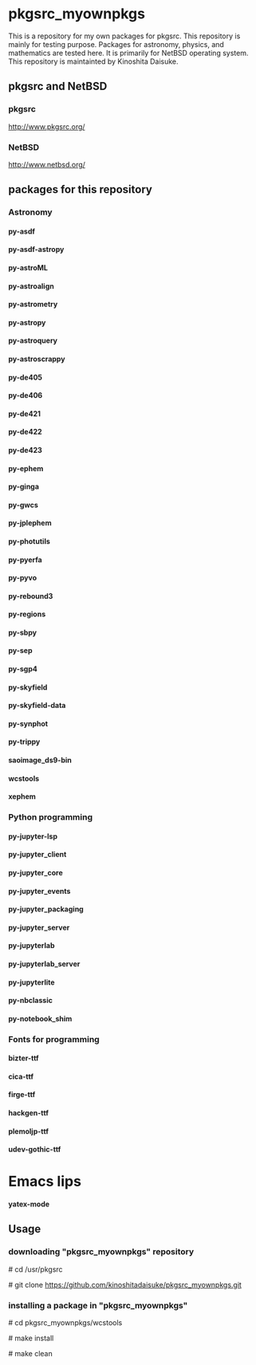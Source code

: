 # pkgsrc_myownpkgs

This is a repository for my own packages for pkgsrc.
This repository is mainly for testing purpose.
Packages for astronomy, physics, and mathematics are tested here.
It is primarily for NetBSD operating system.
This repository is maintainted by Kinoshita Daisuke.

## pkgsrc and NetBSD

### pkgsrc

http://www.pkgsrc.org/

### NetBSD

http://www.netbsd.org/


## packages for this repository

### Astronomy

#### py-asdf
#### py-asdf-astropy
#### py-astroML
#### py-astroalign
#### py-astrometry
#### py-astropy
#### py-astroquery
#### py-astroscrappy
#### py-de405
#### py-de406
#### py-de421
#### py-de422
#### py-de423
#### py-ephem
#### py-ginga
#### py-gwcs
#### py-jplephem
#### py-photutils
#### py-pyerfa
#### py-pyvo
#### py-rebound3
#### py-regions
#### py-sbpy
#### py-sep
#### py-sgp4
#### py-skyfield
#### py-skyfield-data
#### py-synphot
#### py-trippy
#### saoimage_ds9-bin
#### wcstools
#### xephem

### Python programming

#### py-jupyter-lsp
#### py-jupyter_client
#### py-jupyter_core
#### py-jupyter_events
#### py-jupyter_packaging
#### py-jupyter_server
#### py-jupyterlab
#### py-jupyterlab_server
#### py-jupyterlite
#### py-nbclassic
#### py-notebook_shim

### Fonts for programming

#### bizter-ttf
#### cica-ttf
#### firge-ttf
#### hackgen-ttf
#### plemoljp-ttf
#### udev-gothic-ttf

# Emacs lips

#### yatex-mode


## Usage

### downloading "pkgsrc_myownpkgs" repository

 \# cd /usr/pkgsrc

 \# git clone https://github.com/kinoshitadaisuke/pkgsrc_myownpkgs.git

### installing a package in "pkgsrc_myownpkgs"

 \# cd pkgsrc_myownpkgs/wcstools

 \# make install

 \# make clean


